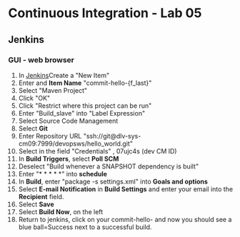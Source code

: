 # Continuous Integration - Lab 05
## Jenkins

### GUI - web browser
1. In [Jenkins](http://dlsysadm-ap72:28080/jenkins/view/DevOps%204%20Teams%20View/)Create a "New Item" 
2. Enter and **Item Name** "commit-hello-{f_last}"
3. Select "Maven Project"
4. Click "OK"
5. Click "Restrict where this project can be run" 
6. Enter "Build_slave" into "Label Expression"
7. Select Source Code Management
8. Select **Git**
9. Enter Repository URL "ssh://git@dlv-sys-cm09:7999/devopsws/hello_world.git"
10. Select in the field "Credentials" , 07ujc4s (dev CM ID)
11. In **Build Triggers**, select **Poll SCM**
12. Deselect "Build whenever a SNAPSHOT dependency is built"
13. Enter "* * * * *" into **schedule**
14. In **Build**, enter "package -s settings.xml" into **Goals and options**
15. Select **E-mail Notification** in **Build Settings** and enter your email into the **Recipient** field.
16. Select **Save**
17. Select **Build Now**, on the left
18. Return to jenkins, click on your commit-hello- and now you should see a blue ball=Success next to a successful build. 
